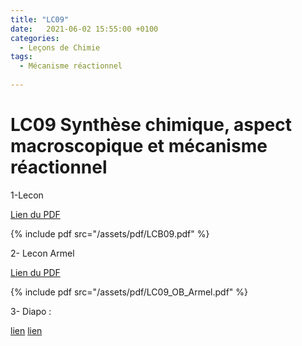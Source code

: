 ```yaml
---
title: "LC09"
date:   2021-06-02 15:55:00 +0100
categories:
  - Leçons de Chimie
tags:
  - Mécanisme réactionnel
  
---
```


# LC09 Synthèse chimique, aspect macroscopique et mécanisme réactionnel

1-Lecon

[Lien du PDF](/assets/pdf/LCB09.pdf)

{% include pdf src="/assets/pdf/LCB09.pdf" %}

2- Lecon Armel

[Lien du PDF](/assets/pdf/LC09_OB_Armel.pdf)

{% include pdf src="/assets/pdf/LC09_OB_Armel.pdf" %}

3- Diapo : 

<a href="/assets/pdf/LC09.pptx" download>lien</a>
<a href="/assets/pdf/Diapo_LC12.pptx" download>lien</a>


